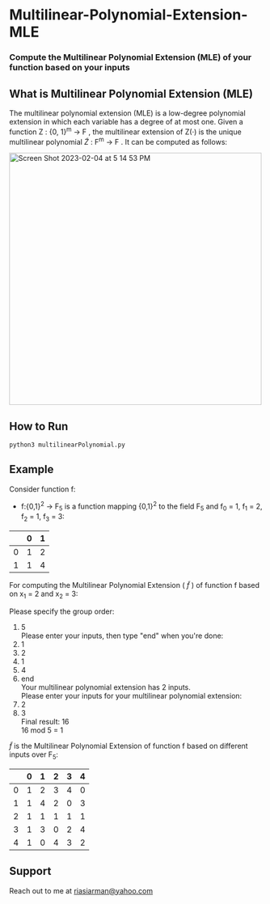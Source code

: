 # Multilinear-Polynomial-Extension-MLE
### Compute the Multilinear Polynomial Extension (MLE) of your function based on your inputs

## What is Multilinear Polynomial Extension (MLE) 

The multilinear polynomial extension (MLE) is a low-degree polynomial extension in which each variable has a degree of at most one.
Given a function Z : {0, 1}<sup>m</sup> → F , the multilinear extension of Z(·) is the unique multilinear polynomial $\tilde{Z}$ : F<sup>m</sup> → F . It can be computed as follows:

<img width="499" alt="Screen Shot 2023-02-04 at 5 14 53 PM" src="https://user-images.githubusercontent.com/35253872/216791700-dbcfe241-c2f7-47e2-9900-bc96c1666bb8.png">

## How to Run
``python3 multilinearPolynomial.py``

## Example

Consider function f:
  * f:{0,1}<sup>2</sup> -> F<sub>5</sub> is a function mapping {0,1}<sup>2</sup> to the field F<sub>5</sub> and f<sub>0</sub> = 1, f<sub>1</sub> = 2, f<sub>2</sub> = 1, f<sub>3</sub> = 3:

|   | 0 | 1 | 
| - | - | - |
| 0 | 1 | 2 |
| 1 | 1 | 4 |

For computing the Multilinear Polynomial Extension ( $\tilde{f}$ ) of function f based on x<sub>1</sub> = 2 and x<sub>2</sub> = 3:

Please specify the group order: 
1. 5\
Please enter your inputs, then type "end" when you're done: 
2. 1
3. 2
4. 1
5. 4
6. end\
Your multilinear polynomial extension has 2 inputs.\
Please enter your inputs for your multilinear polynomial extension:
7. 2
8. 3\
Final result: 16\
16 mod 5 =  1

$\tilde{f}$ is the Multilinear Polynomial Extension of function f based on different inputs over F<sub>5</sub>:

|   | 0 | 1 | 2 | 3 | 4 |
| - | - | - | - | - | - |
| 0 | 1 | 2 | 3 | 4 | 0 |
| 1 | 1 | 4 | 2 | 0 | 3 |
| 2 | 1 | 1 | 1 | 1 | 1 |
| 3 | 1 | 3 | 0 | 2 | 4 |
| 4 | 1 | 0 | 4 | 3 | 2 |

## Support
Reach out to me at riasiarman@yahoo.com

